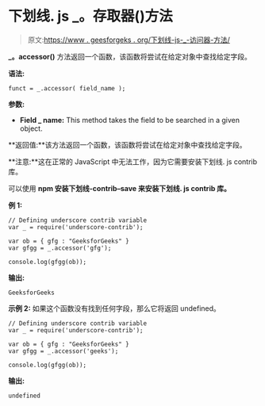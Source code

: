 # 下划线. js _。存取器()方法

> 原文:[https://www . geesforgeks . org/下划线-js-_-访问器-方法/](https://www.geeksforgeeks.org/underscore-js-_-accessor-method/)

**_。accessor()** 方法返回一个函数，该函数将尝试在给定对象中查找给定字段。

**语法:**

```
funct = _.accessor( field_name );
```

**参数:**

*   **Field _ name:** This method takes the field to be searched in a given object.

**返回值:**该方法返回一个函数，该函数将尝试在给定对象中查找给定字段。

**注意:**这在正常的 JavaScript 中无法工作，因为它需要安装下划线. js contrib 库。

可以使用 **npm 安装下划线-contrib–save 来安装下划线. js contrib 库。**

**例 1:**

```
// Defining underscore contrib variable
var _ = require('underscore-contrib'); 

var ob = { gfg : "GeeksforGeeks" }
var gfgg = _.accessor('gfg');

console.log(gfgg(ob));
```

**输出:**

```
GeeksforGeeks
```

**示例 2:** 如果这个函数没有找到任何字段，那么它将返回 undefined。

```
// Defining underscore contrib variable
var _ = require('underscore-contrib'); 

var ob = { gfg : "GeeksforGeeks" }
var gfgg = _.accessor('geeks');

console.log(gfgg(ob));
```

**输出:**

```
undefined
```